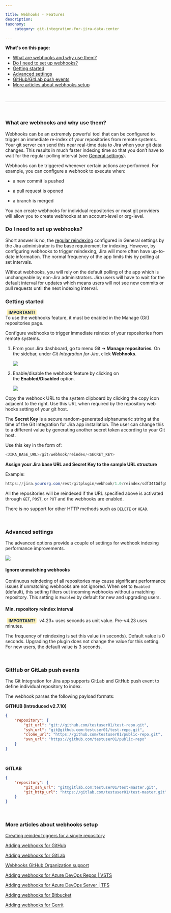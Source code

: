 ```yaml
---

title: Webhooks - Features
description:
taxonomy:
    category: git-integration-for-jira-data-center

---
```


<!-- hooks and webhooks -->

**What's on this page:**
- [What are webhooks and why use them?](#what-are-webhooks-and-why-use-them)
- [Do I need to set up webhooks?](#do-i-need-to-set-up-webhooks)
- [Getting started](#getting-started)
- [Advanced settings](#advanced-settings)
- [GitHub/GitLab push events](#github-or-gitlab-push-events)
- [More articles about webhooks setup](#more-articles-about-webhooks-setup)

&nbsp;
* * *
&nbsp;

### What are webhooks and why use them?

Webhooks can be an extremely powerful tool that can be configured to trigger an immediate re-index of your repositories from remote systems. Your git server can send this near real-time data to Jira when your git data changes. This results in much faster indexing time so that you don’t have to wait for the regular polling interval (see [General settings](/git-integration-for-jira-data-center/general-settings-gij-self-managed)).

Webhooks can be triggered whenever certain actions are performed. For example, you can configure a webhook to execute when:

*   a new commit is pushed

*   a pull request is opened

*   a branch is merged


You can create webhooks for individual repositories or most git providers will allow you to create webhooks at an account-level or org-level.

### Do I need to set up webhooks?

Short answer is no, the [regular reindexing](/git-integration-for-jira-data-center/general-settings-gij-self-managed) configured in General settings by the Jira administrator is the base requirement for indexing. However, by configuring webhooks to trigger reindexing, Jira will more often have up-to-date information. The normal frequency of the app limits this by polling at set intervals.

Without webhooks, you will rely on the default polling of the app which is unchangeable by non-Jira administrators. Jira users will have to wait for the default interval for updates which means users will not see new commits or pull requests until the next indexing interval.

### Getting started

<b style='background-color:#FFF1B6; padding:1px 5px; color:#172A4C; border-radius:3px; margin: 0 5px; font-size: small;'>IMPORTANT!</b><br>
To use the webhooks feature, it must be enabled in the Manage (Git) repositories page.

Configure webhooks to trigger immediate reindex of your repositories from remote systems.

1.  From your Jira dashboard, go to menu Git ➜ **Manage repositories**_._ On the sidebar, under _Git Integration for Jira_, click **Webhooks**.

    ![](/wp-content/uploads/gij-gitserver-gitmgr-webhooks-sidebar-sel-c.png)

2.  Enable/disable the webhook feature by clicking on the **Enabled/Disabled** option.

    ![](/wp-content/uploads/gij-gitserver-webhooks-settings-page-c.png)

<div class="bbb-callout bbb--tip">
    <div class="irow">
    <div class="ilogobox">
        <span class="logoimg"></span>
    </div>
    <div class="imsgbox">
        Copy the webhook URL to the system clipboard by clicking the copy icon adjacent to the right. Use this URL when required by the repository web hooks setting of your git host.
    </div>
    </div>
</div>

The **Secret Key** is a secure random-generated alphanumeric string at the time of the Git Integration for Jira app installation. The user can change this to a different value by generating another secret token according to your Git host.

Use this key in the form of:

```java
<JIRA_BASE_URL>/git/webhook/reindex/<SECRET_KEY>
```

**Assign your Jira base URL and Secret Key to the sample URL structure**

Example:<br>
```powershell
https://jira.yourorg.com/rest/gitplugin/webhook/1.0/reindex/sdf34tGdfgGDG345g3y0045TYG23te37
```

<div class="bbb-callout bbb--info">
    <div class="irow">
    <div class="ilogobox">
        <span class="logoimg"></span>
    </div>
    <div class="imsgbox">
        All the repositories will be reindexed if the URL specified above is activated through <code>GET</code>, <code>POST</code>, or <code>PUT</code> and the webhooks are enabled.
        <p style='margin-bottom:0 !important'>There is no support for other HTTP methods such as <code>DELETE</code> or <code>HEAD</code>.</p>
    </div>
    </div>
</div>

&nbsp;

### Advanced settings

The advanced options provide a couple of settings for webhook indexing performance improvements.

![](/wp-content/uploads/gij-gitserverdc-webhooks-indexing-interval-423.png)

#### Ignore unmatching webhooks

Continuous reindexing of all repositories may cause significant performance issues if unmatching webhooks are not ignored. When set to `Enabled` (default), this setting filters out incoming webhooks without a matching repository. This setting is `Enabled` by default for new and upgrading users.

#### Min. repository reindex interval

<b style='background-color:#FFF1B6; padding:1px 5px; color:#172A4C; border-radius:3px; margin: 0 5px; font-size: small;'>IMPORTANT!</b> v4.23+ uses seconds as unit value. Pre-v4.23 uses minutes.

The frequency of reindexing is set this value (in seconds). Default value is 0 seconds. Upgrading the plugin does not change the value for this setting. For new users, the default value is 3 seconds.

&nbsp;

### GitHub or GitLab push events

The Git Integration for Jira app supports GitLab and GitHub push event to define individual repository to index.

The webhook parses the following payload formats:

**GITHUB (Introduced v2.7.10)**

```json
{   
    "repository": {   
        "git_url": "git://github.com/testuser01/test-repo.git",
        "ssh_url": "git@github.com:testuser01/test-repo.git",
        "clone_url": "https://github.com/testuser01/public-repo.git",
        "svn_url": "https://github.com/testuser01/public-repo"
    }
}
```

<br>

**GITLAB**

```json
{   
    "repository": {   
        "git_ssh_url": "git@gitlab.com:testuser01/test-master.git",
        "git_http_url": "https://gitlab.com/testuser01/test-master.git"
    }
}
```

&nbsp;

### More articles about webhooks setup

[Creating reindex triggers for a single repository](/git-integration-for-jira-data-center/Creating-reindex-triggers-for-a-single-repository-gij-self-managed)

[Adding webhooks for GitHub](/git-integration-for-jira-data-center/Adding-Webhooks-for-GitHub-gij-self-managed)

[Adding webhooks for GitLab](/git-integration-for-jira-data-center/Adding-Webhooks-for-GitLab-gij-self-managed)

[Webhooks GitHub Organization support](/git-integration-for-jira-data-center/Webhooks-GitHub-Organization-Support-gij-self-managed)

[Adding webhooks for Azure DevOps Repos \| VSTS](/git-integration-for-jira-data-center/Adding-Webhooks-for-Azure-DevOps-Repos-VSTS-gij-self-managed)

[Adding webhooks for Azure DevOps Server \| TFS](/git-integration-for-jira-data-center/Adding-Webhooks-for-Azure-DevOps-Server-TFS-gij-self-managed)

[Adding webhooks for Bitbucket](/git-integration-for-jira-data-center/Adding-Webhooks-for-Bitbucket-gij-self-managed)

[Adding webhooks for Gerrit](/git-integration-for-jira-data-center/Adding-webhooks-for-Gerrit-gij-self-managed)

